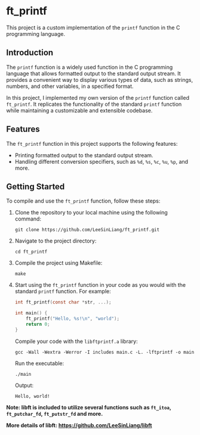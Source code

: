 # ft_printf

This project is a custom implementation of the `printf` function in the C programming language. 

## Introduction

The `printf` function is a widely used function in the C programming language that allows formatted output to the standard output stream. It provides a convenient way to display various types of data, such as strings, numbers, and other variables, in a specified format.

In this project, I implemented my own version of the `printf` function called `ft_printf`. It replicates the functionality of the standard `printf` function while maintaining a customizable and extensible codebase.

## Features

The `ft_printf` function in this project supports the following features:

- Printing formatted output to the standard output stream.
- Handling different conversion specifiers, such as `%d`, `%s`, `%c`, `%u`, `%p`, and more.

## Getting Started

To compile and use the `ft_printf` function, follow these steps:

1. Clone the repository to your local machine using the following command:

   ```shell
   git clone https://github.com/LeeSinLiang/ft_printf.git
   ```

2. Navigate to the project directory:

   ```shell
   cd ft_printf
   ```

3. Compile the project using Makefile:

   ```shell
   make
   ```

4. Start using the `ft_printf` function in your code as you would with the standard `printf` function. For example:

   ```c
   int ft_printf(const char *str, ...);

   int main() {
       ft_printf("Hello, %s!\n", "world");
       return 0;
   }
   ```

   Compile your code with the `libftprintf.a` library:

   ```shell
   gcc -Wall -Wextra -Werror -I includes main.c -L. -lftprintf -o main
   ```

   Run the executable:

   ```shell
   ./main
   ```

   Output:

   ```
   Hello, world!
   ```
  
 **Note: libft is included to utilize several functions such as `ft_itoa`, `ft_putchar_fd`, `ft_putstr_fd` and more.**
 
 **More details of libft: https://github.com/LeeSinLiang/libft**
